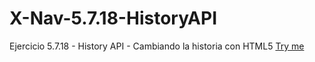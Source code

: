 # X-Nav-5.7.18-HistoryAPI
Ejercicio 5.7.18 - History API - Cambiando la historia con HTML5
[Try me](https://evagc.github.io/X-Nav-5.7.18-HistoryAPI/)
